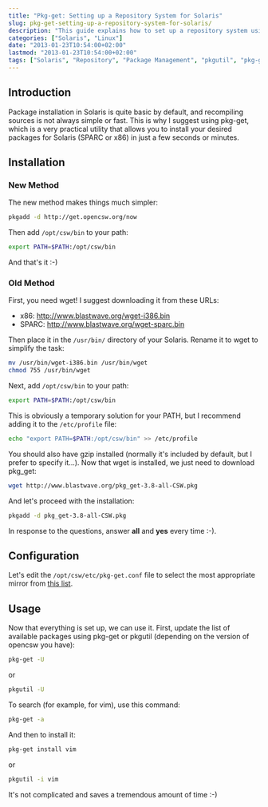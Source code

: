 ```yaml
---
title: "Pkg-get: Setting up a Repository System for Solaris"
slug: pkg-get-setting-up-a-repository-system-for-solaris/
description: "This guide explains how to set up a repository system using pkg-get for Solaris to easily install packages."
categories: ["Solaris", "Linux"]
date: "2013-01-23T10:54:00+02:00"
lastmod: "2013-01-23T10:54:00+02:00"
tags: ["Solaris", "Repository", "Package Management", "pkgutil", "pkg-get"]
---
```


## Introduction

Package installation in Solaris is quite basic by default, and recompiling sources is not always simple or fast. This is why I suggest using pkg-get, which is a very practical utility that allows you to install your desired packages for Solaris (SPARC or x86) in just a few seconds or minutes.

## Installation

### New Method

The new method makes things much simpler:

```bash
pkgadd -d http://get.opencsw.org/now
```

Then add `/opt/csw/bin` to your path:

```bash
export PATH=$PATH:/opt/csw/bin
```

And that's it :-)

### Old Method

First, you need wget! I suggest downloading it from these URLs:

- x86: http://www.blastwave.org/wget-i386.bin
- SPARC: http://www.blastwave.org/wget-sparc.bin

Then place it in the `/usr/bin/` directory of your Solaris. Rename it to wget to simplify the task:

```bash
mv /usr/bin/wget-i386.bin /usr/bin/wget
chmod 755 /usr/bin/wget
```

Next, add `/opt/csw/bin` to your path:

```bash
export PATH=$PATH:/opt/csw/bin
```

This is obviously a temporary solution for your PATH, but I recommend adding it to the `/etc/profile` file:

```bash
echo "export PATH=$PATH:/opt/csw/bin" >> /etc/profile
```

You should also have gzip installed (normally it's included by default, but I prefer to specify it...). Now that wget is installed, we just need to download pkg_get:

```bash
wget http://www.blastwave.org/pkg_get-3.8-all-CSW.pkg
```

And let's proceed with the installation:

```bash
pkgadd -d pkg_get-3.8-all-CSW.pkg
```

In response to the questions, answer **all** and **yes** every time :-).

## Configuration

Let's edit the `/opt/csw/etc/pkg-get.conf` file to select the most appropriate mirror from [this list](https://www.blastwave.org/mirrors.php).

## Usage

Now that everything is set up, we can use it. First, update the list of available packages using pkg-get or pkgutil (depending on the version of opencsw you have):

```bash
pkg-get -U
```

or

```bash
pkgutil -U
```

To search (for example, for vim), use this command:

```bash
pkg-get -a 
```

And then to install it:

```bash
pkg-get install vim
```

or

```bash
pkgutil -i vim
```

It's not complicated and saves a tremendous amount of time :-)

